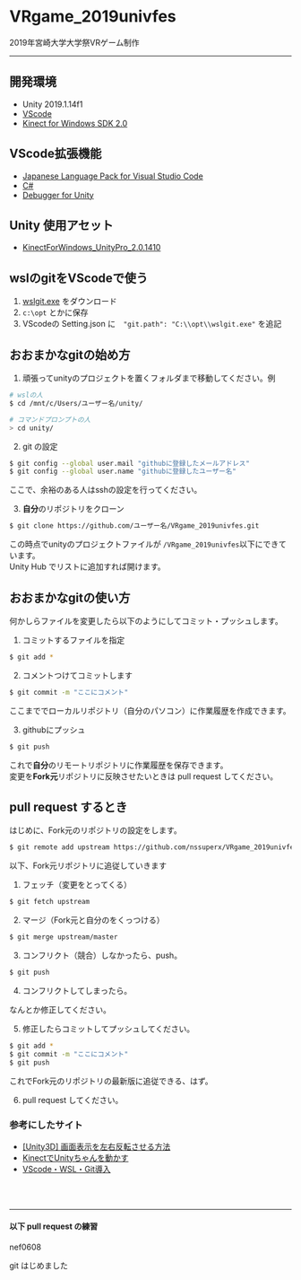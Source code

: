 # VRgame_2019univfes
2019年宮崎大学大学祭VRゲーム制作

***

## 開発環境
* Unity 2019.1.14f1
* [VScode](https://code.visualstudio.com/)
* [Kinect for Windows SDK 2.0](https://developer.microsoft.com/ja-jp/windows/kinect)

## VScode拡張機能
* [Japanese Language Pack for Visual Studio Code](https://marketplace.visualstudio.com/items?itemName=MS-CEINTL.vscode-language-pack-ja)
* [C#](https://marketplace.visualstudio.com/items?itemName=ms-vscode.csharp)
* [Debugger for Unity](https://marketplace.visualstudio.com/items?itemName=Unity.unity-debug)

## Unity 使用アセット
* [KinectForWindows_UnityPro_2.0.1410](https://developer.microsoft.com/ja-jp/windows/kinect)


## wslのgitをVScodeで使う
1. [wslgit.exe](https://github.com/andy-5/wslgit/releases) をダウンロード
2. `c:\opt` とかに保存
3. VScodeの Setting.json に　`"git.path": "C:\\opt\\wslgit.exe"` を追記


## おおまかなgitの始め方
1. 頑張ってunityのプロジェクトを置くフォルダまで移動してください。例

```sh
# wslの人
$ cd /mnt/c/Users/ユーザー名/unity/

# コマンドプロンプトの人
> cd unity/
```
2. git の設定
```sh
$ git config --global user.mail "githubに登録したメールアドレス"
$ git config --global user.name "githubに登録したユーザー名"
```
ここで、余裕のある人はsshの設定を行ってください。

3. **自分**のリポジトリをクローン

```sh
$ git clone https://github.com/ユーザー名/VRgame_2019univfes.git
```

この時点でunityのプロジェクトファイルが `/VRgame_2019univfes`以下にできています。<br/>
Unity Hub でリストに追加すれば開けます。

## おおまかなgitの使い方
何かしらファイルを変更したら以下のようにしてコミット・プッシュします。
1. コミットするファイルを指定
```sh
$ git add *
```
2. コメントつけてコミットします
```sh
$ git commit -m "ここにコメント"
```
ここまででローカルリポジトリ（自分のパソコン）に作業履歴を作成できます。<br/>

3. githubにプッシュ
```sh
$ git push
```
これで**自分**のリモートリポジトリに作業履歴を保存できます。<br/>
変更を**Fork元**リポジトリに反映させたいときは pull request してください。

## pull request するとき
はじめに、Fork元のリポジトリの設定をします。
```sh
$ git remote add upstream https://github.com/nssuperx/VRgame_2019univfes
```
以下、Fork元リポジトリに追従していきます
1. フェッチ（変更をとってくる）
```sh
$ git fetch upstream
```
2. マージ（Fork元と自分のをくっつける）
```sh
$ git merge upstream/master
```
3. コンフリクト（競合）しなかったら、push。
```sh
$ git push
```
4. コンフリクトしてしまったら。

なんとか修正してください。

5. 修正したらコミットしてプッシュしてください。
```sh
$ git add *
$ git commit -m "ここにコメント"
$ git push
```

これでFork元のリポジトリの最新版に追従できる、はず。<br/>

6. pull request してください。

### 参考にしたサイト
* [[Unity3D] 画面表示を左右反転させる方法](https://blog.fujiu.jp/2015/09/unity3d.html)
* [KinectでUnityちゃんを動かす](https://qiita.com/yuzupon/items/0123bb6c268a41fcd708)
* [VScode・WSL・Git導入](https://qiita.com/Philosophistoria/items/48c4779739e6fafc63e0)

<br/><br/>

***

#### 以下 pull request の練習
nef0608

git はじめました

